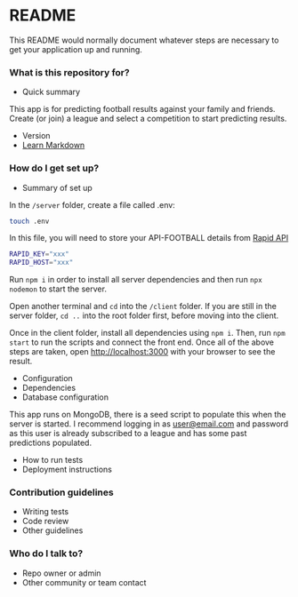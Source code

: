 # README #

This README would normally document whatever steps are necessary to get your application up and running.

### What is this repository for? ###

* Quick summary

This app is for predicting football results against your family and friends. Create (or join) a league and select a competition to start predicting results.

* Version
* [Learn Markdown](https://bitbucket.org/tutorials/markdowndemo)

### How do I get set up? ###

* Summary of set up

In the `/server` folder, create a file called .env:

```bash
touch .env
```

In this file, you will need to store your API-FOOTBALL details from [Rapid API](https://rapidapi.com/api-sports/api/api-football/)

```bash
RAPID_KEY="xxx"
RAPID_HOST="xxx"
```

Run `npm i` in order to install all server dependencies and then run `npx nodemon` to start the server.

Open another terminal and `cd` into the `/client` folder. If you are still in the server folder, `cd ..` into the root folder first, before moving into the client.

Once in the client folder, install all dependencies using `npm i`. Then, run `npm start` to run the scripts and connect the front end. Once all of the above steps are taken, open [http://localhost:3000](http://localhost:3000) with your browser to see the result.

* Configuration
* Dependencies
* Database configuration

This app runs on MongoDB, there is a seed script to populate this when the server is started. I recommend logging in as user@email.com and password as this user is already subscribed to a league and has some past predictions populated.

* How to run tests
* Deployment instructions

### Contribution guidelines ###

* Writing tests
* Code review
* Other guidelines

### Who do I talk to? ###

* Repo owner or admin
* Other community or team contact